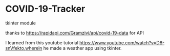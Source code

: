 # COVID-19-Tracker
tkinter module


thanks to https://rapidapi.com/Gramzivi/api/covid-19-data for API

I learned from this youtube tutorial https://www.youtube.com/watch?v=D8-snVfekto,wherein he made a weather app using tkinter.
